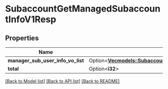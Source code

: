 # SubaccountGetManagedSubaccountInfoV1Resp

## Properties

Name | Type | Description | Notes
------------ | ------------- | ------------- | -------------
**manager_sub_user_info_vo_list** | Option<[**Vec<models::SubaccountGetManagedSubaccountInfoV1RespManagerSubUserInfoVoListInner>**](SubaccountGetManagedSubaccountInfoV1Resp_managerSubUserInfoVoList_inner.md)> |  | [optional]
**total** | Option<**i32**> |  | [optional]

[[Back to Model list]](../README.md#documentation-for-models) [[Back to API list]](../README.md#documentation-for-api-endpoints) [[Back to README]](../README.md)


